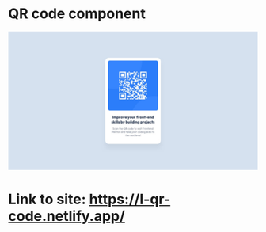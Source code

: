 # QR code component

![Design preview for the QR code component coding challenge](./design/desktop-design.jpg)

# Link to site: https://l-qr-code.netlify.app/
